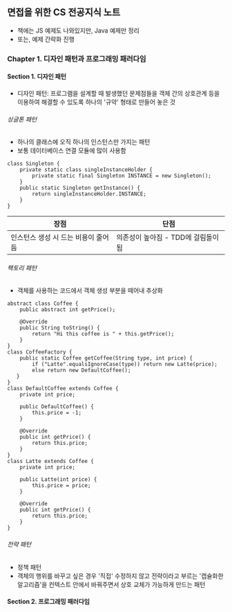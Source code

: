 ## 면접을 위한 CS 전공지식 노트
- 책에는 JS 예제도 나와있지만, Java 예제만 정리
- 또는, 예제 간략화 진행

### Chapter 1. 디자인 패턴과 프로그래밍 패러다임
#### Section 1. 디자인 패턴 
- 디자인 패턴: 프로그램을 설계할 때 발생했던 문제점들을 객체 간의 상호관계 등을 이용하여 해결할 수 있도록 하나의 '규약' 형태로 만들어 놓은 것
###### 싱글톤 패턴 
- 하나의 클래스에 오직 하나의 인스턴스만 가지는 패턴 
- 보통 데이터베이스 연결 모듈에 많이 사용함
```
class Singleton {
    private static class singleInstanceHolder {
        private static final Singleton INSTANCE = new Singleton();
    }
    public static Singleton getInstance() {
        return singleInstanceHolder.INSTANCE;
    }
}    
```
|장점|단점|
  |------|---|
|인스턴스 생성 시 드는 비용이 줄어듬|의존성이 높아짐 - TDD에 걸림돌이 됨|

###### 팩토리 패턴 
- 객체를 사용하는 코드에서 객체 생성 부분을 떼어내 추상화
```
abstract class Coffee {
    public abstract int getPrice();
    
    @Override
    public String toString() {
        return "Hi this coffee is " + this.getPrice();
    }
}
class CoffeeFactory {
    public static Coffee getCoffee(String type, int price) {
        if ("Latte".equalsIgnoreCase(type)) return new Latte(price);
        else return new DefaultCoffee();
   }
}
class DefaultCoffee extends Coffee {
    private int price;
    
    public DefaultCoffee() {
        this.price = -1;
    }
    
    @Override
    public int getPrice() {
        return this.price;
    }
}
class Latte extends Coffee {
    private int price;
    
    public Latte(int price) {
        this.price = price;
    }
    
    @Override
    public int getPrice() {
        return this.price;
    }
}
```

###### 전략 패턴
- 정책 패턴
- 객체의 행위를 바꾸고 싶은 경우 '직접' 수정하지 않고 전략이라고 부르는 '캡슐화한 알고리즘'을 컨텍스트 안에서 바꿔주면서
상호 교체가 가능하게 만드는 패턴

#### Section 2. 프로그래밍 패러다임 